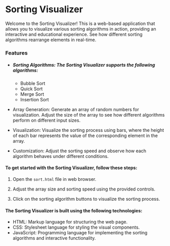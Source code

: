 # Sorting Visualizer

Welcome to the Sorting Visualizer! This is a web-based application that allows you to visualize various sorting algorithms in action, providing an interactive and educational experience. See how different sorting algorithms rearrange elements in real-time.


### Features

- ##### Sorting Algorithms: The Sorting Visualizer supports the following algorithms:
  
  - Bubble Sort
  - Quick Sort
  - Merge Sort
  - Insertion Sort
    
- Array Generation: Generate an array of random numbers for visualization. Adjust the size of the array to see how different algorithms perform on different input sizes.
- Visualization: Visualize the sorting process using bars, where the height of each bar represents the value of the corresponding element in the array.
- Customization: Adjust the sorting speed and observe how each algorithm behaves under different conditions.
  

#### To get started with the Sorting Visualizer, follow these steps:

1. Open the `sort.html` file in web browser.

3. Adjust the array size and sorting speed using the provided controls.

4. Click on the sorting algorithm buttons to visualize the sorting process.


#### The Sorting Visualizer is built using the following technologies:

- HTML: Markup language for structuring the web page.
- CSS: Stylesheet language for styling the visual components.
- JavaScript: Programming language for implementing the sorting algorithms and interactive functionality.

